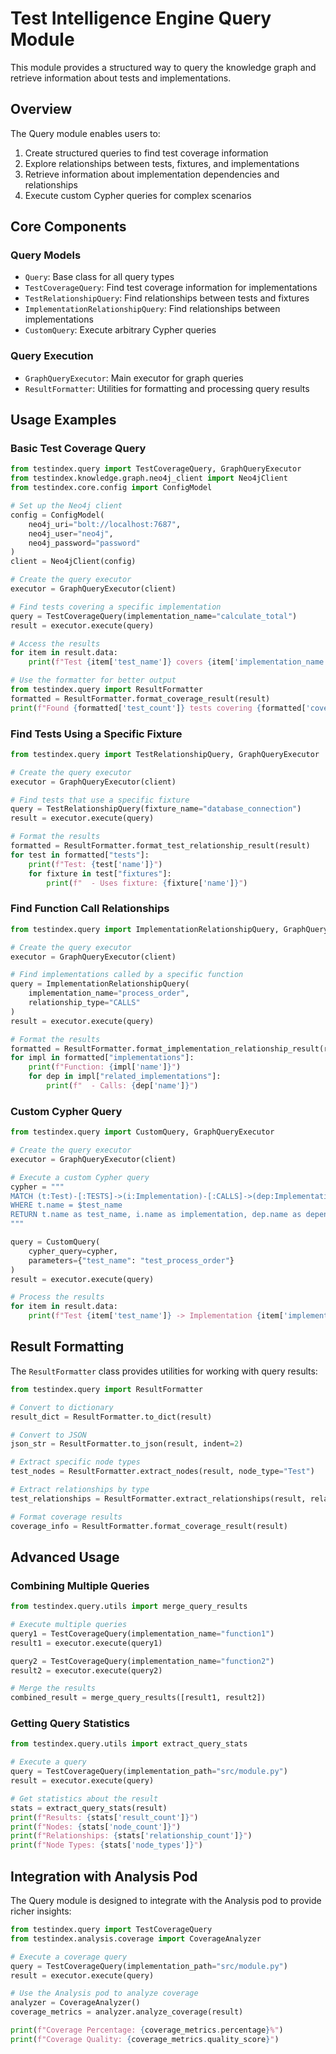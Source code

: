 # Test Intelligence Engine Query Module

This module provides a structured way to query the knowledge graph and retrieve information about tests and implementations.

## Overview

The Query module enables users to:

1. Create structured queries to find test coverage information
2. Explore relationships between tests, fixtures, and implementations
3. Retrieve information about implementation dependencies and relationships
4. Execute custom Cypher queries for complex scenarios

## Core Components

### Query Models

- `Query`: Base class for all query types
- `TestCoverageQuery`: Find test coverage information for implementations
- `TestRelationshipQuery`: Find relationships between tests and fixtures
- `ImplementationRelationshipQuery`: Find relationships between implementations
- `CustomQuery`: Execute arbitrary Cypher queries

### Query Execution

- `GraphQueryExecutor`: Main executor for graph queries
- `ResultFormatter`: Utilities for formatting and processing query results

## Usage Examples

### Basic Test Coverage Query

```python
from testindex.query import TestCoverageQuery, GraphQueryExecutor
from testindex.knowledge.graph.neo4j_client import Neo4jClient
from testindex.core.config import ConfigModel

# Set up the Neo4j client
config = ConfigModel(
    neo4j_uri="bolt://localhost:7687",
    neo4j_user="neo4j",
    neo4j_password="password"
)
client = Neo4jClient(config)

# Create the query executor
executor = GraphQueryExecutor(client)

# Find tests covering a specific implementation
query = TestCoverageQuery(implementation_name="calculate_total")
result = executor.execute(query)

# Access the results
for item in result.data:
    print(f"Test {item['test_name']} covers {item['implementation_name']}")

# Use the formatter for better output
from testindex.query import ResultFormatter
formatted = ResultFormatter.format_coverage_result(result)
print(f"Found {formatted['test_count']} tests covering {formatted['coverage_count']} implementations")
```

### Find Tests Using a Specific Fixture

```python
from testindex.query import TestRelationshipQuery, GraphQueryExecutor

# Create the query executor
executor = GraphQueryExecutor(client)

# Find tests that use a specific fixture
query = TestRelationshipQuery(fixture_name="database_connection")
result = executor.execute(query)

# Format the results
formatted = ResultFormatter.format_test_relationship_result(result)
for test in formatted["tests"]:
    print(f"Test: {test['name']}")
    for fixture in test["fixtures"]:
        print(f"  - Uses fixture: {fixture['name']}")
```

### Find Function Call Relationships

```python
from testindex.query import ImplementationRelationshipQuery, GraphQueryExecutor

# Create the query executor
executor = GraphQueryExecutor(client)

# Find implementations called by a specific function
query = ImplementationRelationshipQuery(
    implementation_name="process_order",
    relationship_type="CALLS"
)
result = executor.execute(query)

# Format the results
formatted = ResultFormatter.format_implementation_relationship_result(result)
for impl in formatted["implementations"]:
    print(f"Function: {impl['name']}")
    for dep in impl["related_implementations"]:
        print(f"  - Calls: {dep['name']}")
```

### Custom Cypher Query

```python
from testindex.query import CustomQuery, GraphQueryExecutor

# Create the query executor
executor = GraphQueryExecutor(client)

# Execute a custom Cypher query
cypher = """
MATCH (t:Test)-[:TESTS]->(i:Implementation)-[:CALLS]->(dep:Implementation)
WHERE t.name = $test_name
RETURN t.name as test_name, i.name as implementation, dep.name as dependency
"""

query = CustomQuery(
    cypher_query=cypher,
    parameters={"test_name": "test_process_order"}
)
result = executor.execute(query)

# Process the results
for item in result.data:
    print(f"Test {item['test_name']} -> Implementation {item['implementation']} -> Dependency {item['dependency']}")
```

## Result Formatting

The `ResultFormatter` class provides utilities for working with query results:

```python
from testindex.query import ResultFormatter

# Convert to dictionary
result_dict = ResultFormatter.to_dict(result)

# Convert to JSON
json_str = ResultFormatter.to_json(result, indent=2)

# Extract specific node types
test_nodes = ResultFormatter.extract_nodes(result, node_type="Test")

# Extract relationships by type
test_relationships = ResultFormatter.extract_relationships(result, relationship_type="TESTS")

# Format coverage results
coverage_info = ResultFormatter.format_coverage_result(result)
```

## Advanced Usage

### Combining Multiple Queries

```python
from testindex.query.utils import merge_query_results

# Execute multiple queries
query1 = TestCoverageQuery(implementation_name="function1")
result1 = executor.execute(query1)

query2 = TestCoverageQuery(implementation_name="function2")
result2 = executor.execute(query2)

# Merge the results
combined_result = merge_query_results([result1, result2])
```

### Getting Query Statistics

```python
from testindex.query.utils import extract_query_stats

# Execute a query
query = TestCoverageQuery(implementation_path="src/module.py")
result = executor.execute(query)

# Get statistics about the result
stats = extract_query_stats(result)
print(f"Results: {stats['result_count']}")
print(f"Nodes: {stats['node_count']}")
print(f"Relationships: {stats['relationship_count']}")
print(f"Node Types: {stats['node_types']}")
```

## Integration with Analysis Pod

The Query module is designed to integrate with the Analysis pod to provide richer insights:

```python
from testindex.query import TestCoverageQuery
from testindex.analysis.coverage import CoverageAnalyzer

# Execute a coverage query
query = TestCoverageQuery(implementation_path="src/module.py")
result = executor.execute(query)

# Use the Analysis pod to analyze coverage
analyzer = CoverageAnalyzer()
coverage_metrics = analyzer.analyze_coverage(result)

print(f"Coverage Percentage: {coverage_metrics.percentage}%")
print(f"Coverage Quality: {coverage_metrics.quality_score}")
``` 